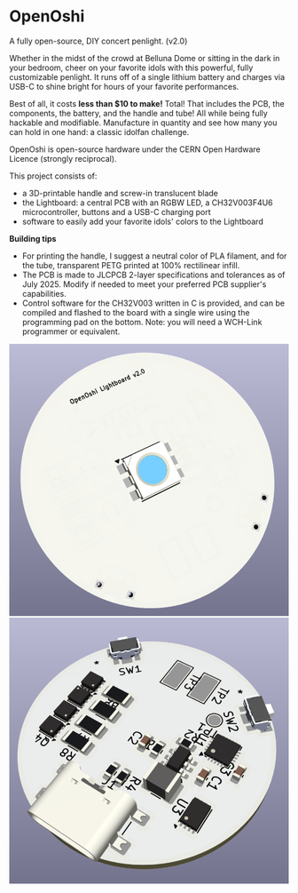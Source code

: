 # OpenOshi
A fully open-source, DIY concert penlight. (v2.0)

Whether in the midst of the crowd at Belluna Dome or sitting in the dark in your bedroom, cheer on your favorite idols with this powerful, fully customizable penlight. It runs off of a single lithium battery and charges via USB-C to shine bright for hours of your favorite performances.

Best of all, it costs **less than $10 to make!** Total! That includes the PCB, the components, the battery, and the handle and tube! All while being fully hackable and modifiable. Manufacture in quantity and see how many you can hold in one hand: a classic idolfan challenge. 

OpenOshi is open-source hardware under the CERN Open Hardware Licence (strongly reciprocal).

This project consists of:
- a 3D-printable handle and screw-in translucent blade
- the Lightboard: a central PCB with an RGBW LED, a CH32V003F4U6 microcontroller, buttons and a USB-C charging port
- software to easily add your favorite idols' colors to the Lightboard


**Building tips**
- For printing the handle, I suggest a neutral color of PLA filament, and for the tube, transparent PETG printed at 100% rectilinear infill.
- The PCB is made to JLCPCB 2-layer specifications and tolerances as of July 2025. Modify if needed to meet your preferred PCB supplier's capabilities.
- Control software for the CH32V003 written in C is provided, and can be compiled and flashed to the board with a single wire using the programming pad on the bottom. Note: you will need a WCH-Link programmer or equivalent.

![Lightboard front](pictures/lightboard-front.png)
![Lightboard back](pictures/lightboard-back.png)
